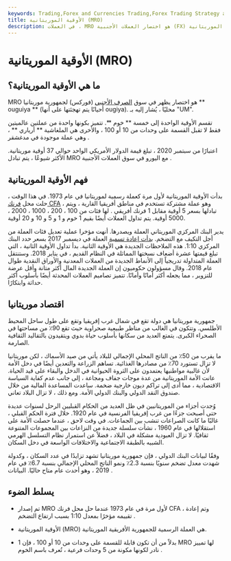 ```yaml
---
keywords: Trading,Forex and Currencies Trading,Forex Trading Strategy and Education,Strategy and Education
title: الأوقية الموريتانية (MRO)
description: في العملات ، MRO هو اختصار العملات الأجنبية (FX) الذي يمثل جمهورية الأوقية الموريتانية.
---
```


# الأوقية الموريتانية (MRO)
## ما هي الأوقية الموريتانية؟

MRO هو اختصار يظهر في سوق [الصرف الأجنبي](/foreign-exchange) (فوركس) لجمهورية موريتانيا ** ouguiya ** (أحيانًا يتم تهجئتها على أنها ougiya). محليًا ، يُشار إليه بـ "UM".

تقسم الأوقية الواحدة إلى خمسة ** خوم **. تتميز بكونها واحدة من عملتين عالميتين فقط لا تقبل القسمة على وحدات من 10 أو 100 ، والأخرى هي الملغاشية ** أرياري ** ، وهي عملة موجودة في مدغشقر .

اعتبارًا من سبتمبر 2020 ، تبلغ قيمة الدولار الأمريكي الواحد حوالي 37 أوقية موريتانية. الأكثر شيوعًا ، يتم تبادل MRO مع اليورو في سوق العملات الأجنبية .

## فهم الأوقية الموريتانية

بدأت الأوقية الموريتانية لأول مرة كعملة رسمية لموريتانيا في عام 1973. في هذا الوقت ، حلت محل [فرنك CFA](/cfa-franc) ، وهو عملة مشتركة تستخدم في مناطق أفريقيا القارية ، ويتم تبادلها بسعر 5 أوقية مقابل 1 فرنك أفريقي . لها فئات من 100 ، 200 ، 1000 ، 2000 ، 5000 أوقية. يتم تداول العملات أيضًا بقيم 1 خوم و 1 و 5 و 10 و 20 أوقية.

يدير البنك المركزي الموريتاني العملة ويصدرها. أنهت مؤخرا عملية تعديل فئات العملة من أجل التكيف مع التضخم. [بدأت إعادة تسمية](/redenomination) العملة في ديسمبر 2017 بسعر حدد البنك المركزي 1:10. هذه الملاحظات الجديدة هي الأوقية الثانية. بدأ تداول الأوقية الثانية ، التي تبلغ قيمتها عشرة أضعاف نسختها المماثلة في النظام القديم ، في يناير 2018. وستنتقل العملة المتداولة تدريجياً إلى الأنماط الجديدة من العملات المعدنية والأوراق النقدية طوال عام 2018. وقال مسؤولون حكوميون إن العملة الجديدة المال أكثر متانة وأقل عرضة للتزوير ، مما يجعله أكثر أمانًا وأمانًا. تتميز تصاميم العملات المحدثة أيضًا بأسلوب أكثر حداثة وابتكارًا.

## اقتصاد موريتانيا

جمهورية موريتانيا هي دولة تقع في شمال غرب إفريقيا وتقع على طول ساحل المحيط الأطلسي. وتتكون في الغالب من مناظر طبيعية صحراوية حيث تقع 90٪ من مساحتها في الصحراء الكبرى. يتمتع العديد من سكانها بأسلوب حياة بدوي ويتقيدون بالتقاليد الثقافية الصارمة.

ما يقرب من 50٪ من الناتج المحلي الإجمالي للبلاد يأتي من صيد الأسماك ، لكن موريتانيا لا تزال تستورد 70٪ من مصادرها الغذائية. تساهم الزراعة والتعدين أيضًا في دخل الأمة لأن غالبية مواطنيها يعتمدون على الثروة الحيوانية في الدخل والبقاء على قيد الحياة. عانت الأمة الموريتانية من عدة موجات جفاف ومجاعة ، إلى جانب عدم كفاية السياسة الاقتصادية ، مما أدى إلى تراكم ديون خارجية ضخمة. ساعدت المساعدة المالية من خلال صندوق النقد الدولي والبنك الدولي الأمة. ومع ذلك ، لا تزال البلاد تعاني.

وُجدت أجزاء من الموريتانيين في ظل العديد من الحكام القبليين الرحل لسنوات عديدة حتى أصبحت جزءًا من غرب إفريقيا الفرنسية في عام 1920. خلال فترة الحكم القبلي ، غالبًا ما كانت الصراعات تنشب بين الجماعات. في وقت لاحق ، عندما حصلت الأمة على استقلالها في عام 1960 ، نشأت سلسلة جديدة من النزاعات بين المجموعات المتنوعة ثقافيًا. لا تزال العبودية مشكلة في البلاد ، فضلاً عن استمرار نظام التسلسل الهرمي الشبيه بالطبقة الاجتماعية والاختلافات الواسعة في دخل السكان.

وفقًا لبيانات البنك الدولي ، فإن جمهورية موريتانيا تشهد تزايدًا في عدد السكان ، وكدولة شهدت معدل تضخم سنويًا بنسبة 2.3٪ ونمو الناتج المحلي الإجمالي بنسبة 6.7٪ في عام 2019 ، وهو أحدث عام متاح حاليًا. البيانات .

## يسلط الضوء

- تم إصدار MRO لأول مرة في عام 1973 عندما حل محل فرنك CFA ، وتم إعادة تقييمه مؤخرًا بمعدل 1:10 بسبب ارتفاع التضخم .

- الأوقية الموريتانية (MRO) هي العملة الرسمية للجمهورية الأفريقية الموريتانية.

- بدلاً من أن تكون قابلة للقسمة على وحدات من 10 أو 100 ، فإن 1 MRO لها تمييز نادر لكونها مكونة من 5 وحدات فرعية ، تُعرف باسم الخوم .


